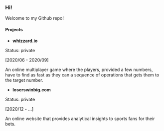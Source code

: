 ### Hi!
Welcome to my Github repo!

#### Projects
- **whizzard.io**

Status: private

[2020/06 - 2020/09]

An online multiplayer game where the players, provided a few numbers, have to find as fast as they can a sequence of operations that gets them to the target number.

- **loserswinbig.com**

Status: private

[2020/12 - ...]

An online website that provides analytical insights to sports fans for their bets.
